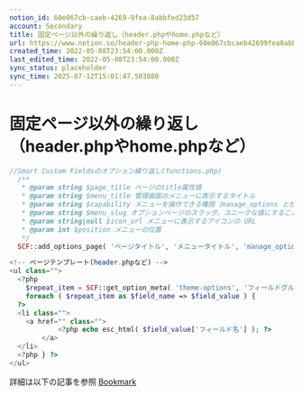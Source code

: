 ```yaml
---
notion_id: 60e067cb-caeb-4269-9fea-8abbfed23d57
account: Secondary
title: 固定ページ以外の繰り返し（header.phpやhome.phpなど）
url: https://www.notion.so/header-php-home-php-60e067cbcaeb42699fea8abbfed23d57
created_time: 2022-05-08T23:54:00.000Z
last_edited_time: 2022-05-08T23:54:00.000Z
sync_status: placeholder
sync_time: 2025-07-12T15:01:47.503080
---
```

# 固定ページ以外の繰り返し（header.phpやhome.phpなど）

```php
//Smart Custom Fieldsのオプション繰り返し(functions.php)
  /**
   * @param string $page_title ページのtitle属性値
   * @param string $menu_title 管理画面のメニューに表示するタイトル
   * @param string $capability メニューを操作できる権限（manage_options とか）
   * @param string $menu_slug オプションページのスラッグ。ユニークな値にすること。
   * @param string|null $icon_url メニューに表示するアイコンの URL
   * @param int $position メニューの位置
   */
  SCF::add_options_page( 'ページタイトル', 'メニュータイトル', 'manage_options', 'theme-options' );
```
```php
<!-- ページテンプレート(header.phpなど) -->
<ul class="">
  <?php
    $repeat_item = SCF::get_option_meta( 'theme-options', 'フィールドグループ名' );
    foreach ( $repeat_item as $field_name => $field_value ) {
  ?>
  <li class="">
    <a href="" class="">
			<?php echo esc_html( $field_value['フィールド名'] ); ?>
		</a>
  </li>
  <?php } ?>
</ul>
```
詳細は以下の記事を参照
[Bookmark](https://junpei-sugiyama.com/smart-custom-fields-common/)